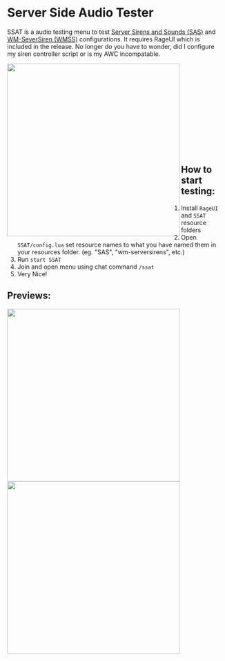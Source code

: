# Server Side Audio Tester
SSAT is a audio testing menu to test [Server Sirens and Sounds (SAS)](https://github.com/fk-1997/Server-Sided-Sounds-and-Sirens) and [WM-SeverSiren (WMSS)](https://github.com/Walsheyy/WMServerSirens) configurations. It requires RageUI which is included in the release. No longer do you have to wonder, did I configure my siren controller script or is my AWC incompatable. 

<p align="left">
<img align="left" width=" 400" src="https://i.gyazo.com/b325b931b40fe01bb29215ee4835c90f.png">
</p>
<br><br><br><br><br><br>
<br><br><br><br><br><br>

## How to start testing:
1. Install `RageUI` and `SSAT` resource folders
2. Open `SSAT/config.lua` set resource names to what you have named them in your resources folder. (eg. "SAS", "wm-serversirens", etc.)
3. Run `start SSAT`
4. Join and open menu using chat command `/ssat` 
5. Very Nice!

## Previews:
<p align="left">
<img align="left" width=" 400" src="https://i.gyazo.com/50f15338f3bb3ead8fb189f71e42e307.png">
<img align="left" width=" 400" src="https://i.gyazo.com/74cf82b7385e2c36394cd664925cc5fb.png">
</p>

